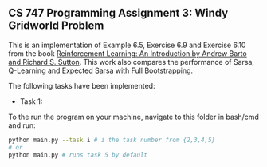 ## CS 747 Programming Assignment 3: Windy Gridworld Problem

This is an implementation of Example 6.5, Exercise 6.9 and Exercise 6.10 from the book [Reinforcement Learning: An Introduction by Andrew Barto and Richard S. Sutton](https://web.stanford.edu/class/psych209/Readings/SuttonBartoIPRLBook2ndEd.pdf "Reinforcement Learning: An Introduction"). This work also compares the performance of Sarsa, Q-Learning and Expected Sarsa with Full Bootstrapping.  

The following tasks have been implemented:  
* Task 1: 

To the run the program on your machine, navigate to this folder in bash/cmd and run:
```bash
python main.py --task i # i the task number from {2,3,4,5}
# or
python main.py # runs task 5 by default
```